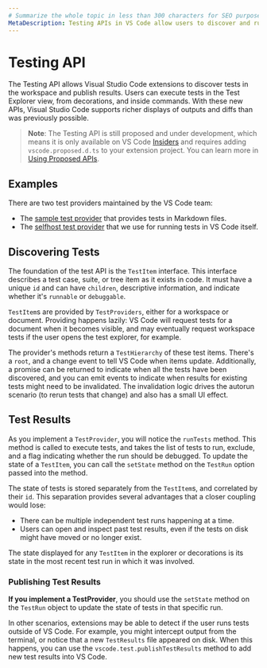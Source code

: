 ```yaml
---
# Summarize the whole topic in less than 300 characters for SEO purpose
MetaDescription: Testing APIs in VS Code allow users to discover and run unit tests in their workspace
---
```


# Testing API

The Testing API allows Visual Studio Code extensions to discover tests in the workspace and publish results. Users can execute tests in the Test Explorer view, from decorations, and inside commands. With these new APIs, Visual Studio Code supports richer displays of outputs and diffs than was previously possible.

> **Note**: The Testing API is still proposed and under development, which means it is only available on VS Code [Insiders](/insiders) and requires adding `vscode.proposed.d.ts` to your extension project. You can learn more in [Using Proposed APIs](/api/advanced-topics/using-proposed-api).

## Examples

There are two test providers maintained by the VS Code team:

- The [sample test provider](https://github.com/microsoft/vscode-extension-samples/tree/main/test-provider-sample) that provides tests in Markdown files.
- The [selfhost test provider](https://github.com/microsoft/vscode-selfhost-test-provider) that we use for running tests in VS Code itself.

## Discovering Tests

The foundation of the test API is the `TestItem` interface. This interface describes a test case, suite, or tree item as it exists in code. It must have a unique `id` and can have `children`, descriptive information, and indicate whether it's `runnable` or `debuggable`.

`TestItem`s are provided by `TestProviders`, either for a workspace or document. Providing happens lazily: VS Code will request tests for a document when it becomes visible, and may eventually request workspace tests if the user opens the test explorer, for example.

The provider's methods return a `TestHierarchy` of these test items. There's a `root`, and a change event to tell VS Code when items update. Additionally, a promise can be returned to indicate when all the tests have been discovered, and you can emit events to indicate when results for existing tests might need to be invalidated. The invalidation logic drives the autorun scenario (to rerun tests that change) and also has a small UI effect.

## Test Results

As you implement a `TestProvider`, you will notice the `runTests` method. This method is called to execute tests, and takes the list of tests to run, exclude, and a flag indicating whether the run should be debugged. To update the state of a `TestItem`, you can call the `setState` method on the `TestRun` option passed into the method.

The state of tests is stored separately from the `TestItem`s, and correlated by their `id`. This separation provides several advantages that a closer coupling would lose:

- There can be multiple independent test runs happening at a time.
- Users can open and inspect past test results, even if the tests on disk might have moved or no longer exist.

The state displayed for any `TestItem` in the explorer or decorations is its state in the most recent test run in which it was involved.

### Publishing Test Results

**If you implement a TestProvider**, you should use the `setState` method on the `TestRun` object to update the state of tests in that specific run.

In other scenarios, extensions may be able to detect if the user runs tests outside of VS Code. For example, you might intercept output from the terminal, or notice that a new `TestResults` file appeared on disk. When this happens, you can use the `vscode.test.publishTestResults` method to add new test results into VS Code.
